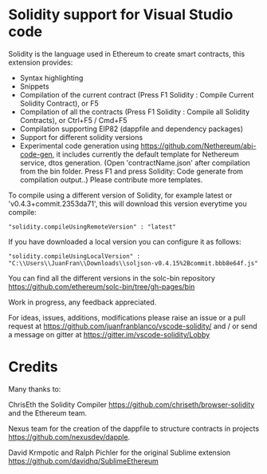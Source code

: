 # Solidity support for Visual Studio code
Solidity is the language used in Ethereum to create smart contracts, this extension provides: 

* Syntax highlighting
* Snippets
* Compilation of the current contract (Press F1 Solidity : Compile Current Solidity Contract), or F5 
* Compilation of all the contracts (Press F1 Solidity : Compile all Solidity Contracts), or Ctrl+F5 / Cmd+F5
* Compilation supporting EIP82 (dappfile and dependency packages)
* Support for different solidity versions
* Experimental code generation using https://github.com/Nethereum/abi-code-gen, it includes currently the default template for Nethereum service, dtos generation. 
  (Open 'contractName.json' after compilation from the bin folder. Press F1 and press Solidity: Code generate from compilation output..)
  Please contribute more templates.


To compile using a different version of Solidity, for example latest or 'v0.4.3+commit.2353da71', this will download this version everytime you compile:

```
"solidity.compileUsingRemoteVersion" : "latest"
```

If you have downloaded a local version you can configure it as follows:

```
"solidity.compileUsingLocalVersion" : "C:\\Users\\JuanFran\\Downloads\\soljson-v0.4.15%2Bcommit.bbb8e64f.js"
```

You can find all the different versions in the solc-bin repository https://github.com/ethereum/solc-bin/tree/gh-pages/bin

Work in progress, any feedback appreciated.

For ideas, issues, additions, modifications please raise an issue or a pull request at https://github.com/juanfranblanco/vscode-solidity/
and / or send a message on gitter at https://gitter.im/vscode-solidity/Lobby

# Credits

Many thanks to:

ChrisEth the Solidity Compiler https://github.com/chriseth/browser-solidity and the Ethereum team.

Nexus team for the creation of the dappfile to structure contracts in projects https://github.com/nexusdev/dapple.

David Krmpotic and Ralph Pichler for the original Sublime extension
https://github.com/davidhq/SublimeEthereum
